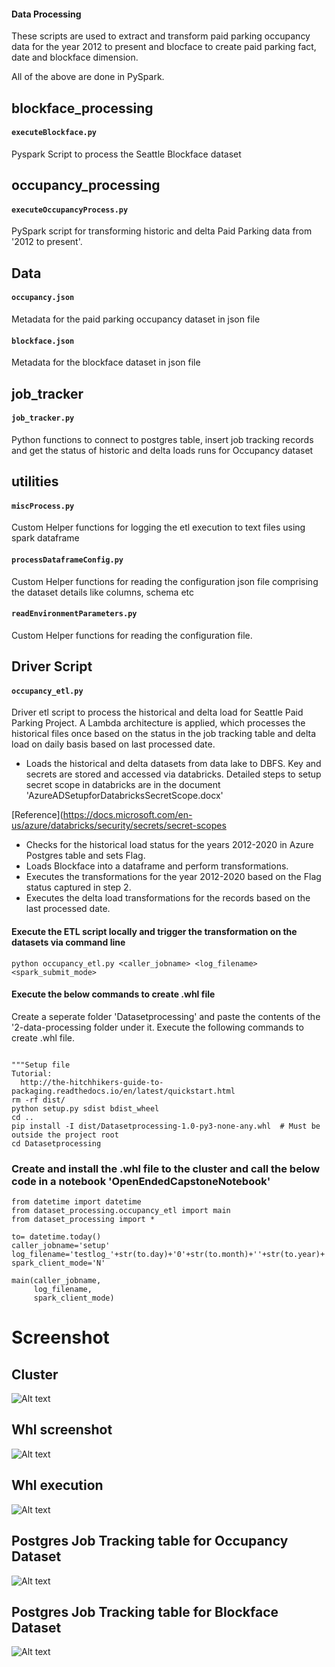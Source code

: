 #### Data Processing

These scripts are used to extract and transform paid parking occupancy data for the year 2012 to present and blocface to create paid parking fact, date and blockface dimension.

All of the above are done in PySpark. 

## blockface_processing

#### `executeBlockface.py`
Pyspark Script to process the Seattle Blockface dataset

## occupancy_processing

#### `executeOccupancyProcess.py`
PySpark script for transforming historic and delta Paid Parking data from '2012 to present'.

## Data

#### `occupancy.json`
Metadata for the paid parking occupancy dataset in json file

#### `blockface.json`
Metadata for the blockface dataset in json file

## job_tracker

#### `job_tracker.py`
Python functions to connect to postgres table, insert job tracking records and get the status of historic and delta loads runs for Occupancy dataset

## utilities

#### `miscProcess.py`
Custom Helper functions for logging the etl execution to text files using spark dataframe

#### `processDataframeConfig.py`
Custom Helper functions for reading the configuration json file comprising the dataset details like columns, schema etc

#### `readEnvironmentParameters.py` 
Custom Helper functions for reading the configuration file.


## Driver Script

#### `occupancy_etl.py` 
Driver etl script to process the historical and delta load for Seattle Paid Parking Project. A Lambda architecture is applied, which processes the historical files once based on the status in the job tracking table and delta load on daily basis based on last processed date.

* Loads the historical and delta datasets from data lake to DBFS. Key and secrets are stored and accessed via databricks. Detailed steps to setup secret scope in databricks are in the document 'AzureADSetupforDatabricksSecretScope.docx'

[Reference](https://docs.microsoft.com/en-us/azure/databricks/security/secrets/secret-scopes

* Checks for the historical load status for the years 2012-2020 in Azure Postgres table and sets Flag.
* Loads Blockface into a dataframe and perform transformations.
* Executes the transformations for the year 2012-2020 based on the Flag status captured in step 2.
* Executes the delta load transformations for the records based on the last processed date.


#### Execute the ETL script locally and trigger the transformation on the datasets via command line

```
python occupancy_etl.py <caller_jobname> <log_filename> <spark_submit_mode>

```

#### Execute the below commands to create .whl file

Create a seperate folder 'Datasetprocessing' and paste the contents of the '2-data-processing folder under it. Execute the following commands to create .whl file.

```

"""Setup file
Tutorial:
  http://the-hitchhikers-guide-to-packaging.readthedocs.io/en/latest/quickstart.html
rm -rf dist/
python setup.py sdist bdist_wheel
cd ..
pip install -I dist/Datasetprocessing-1.0-py3-none-any.whl  # Must be outside the project root
cd Datasetprocessing

```


### Create and install the .whl file to the cluster and call the below code in a notebook 'OpenEndedCapstoneNotebook'

```
from datetime import datetime
from dataset_processing.occupancy_etl import main
from dataset_processing import *

to= datetime.today()
caller_jobname='setup'
log_filename='testlog_'+str(to.day)+'0'+str(to.month)+''+str(to.year)+'.log'
spark_client_mode='N'

main(caller_jobname,
     log_filename,
     spark_client_mode)

```

# Screenshot

## Cluster 

![Alt text](../Documentation/ClusterScreenshot.PNG?raw=true "Cluster")

## Whl screenshot

![Alt text](../Documentation/whlscreenshot.PNG?raw=true "Whl screenshot")

## Whl execution

![Alt text](../Documentation/whlexecution.PNG?raw=true "whl execution")

## Postgres Job Tracking table for Occupancy Dataset

![Alt text](../Documentation/PostgresTableJobTrackingStatus.PNG?raw=true "OccupancyJobTracking")

## Postgres Job Tracking table for Blockface Dataset

![Alt text](../Documentation/JobTrackingStatusBlockface.PNG?raw=true "BlockfaceJobTracking")

